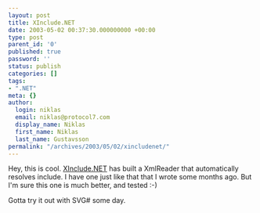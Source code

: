 ```yaml
---
layout: post
title: XInclude.NET
date: 2003-05-02 00:37:30.000000000 +00:00
type: post
parent_id: '0'
published: true
password: ''
status: publish
categories: []
tags:
- ".NET"
meta: {}
author:
  login: niklas
  email: niklas@protocol7.com
  display_name: Niklas
  first_name: Niklas
  last_name: Gustavsson
permalink: "/archives/2003/05/02/xincludenet/"
---
```

Hey, this is cool. [XInclude.NET](http://gotdotnet.com/community/workspaces/workspace.aspx?id=cab253e8-cb4b-47c4-a9d9-6c42947b04a8) has built a XmlReader that automatically resolves include. I have one just like that that I wrote some months ago. But I'm sure this one is much better, and tested :-)

Gotta try it out with SVG# some day.

